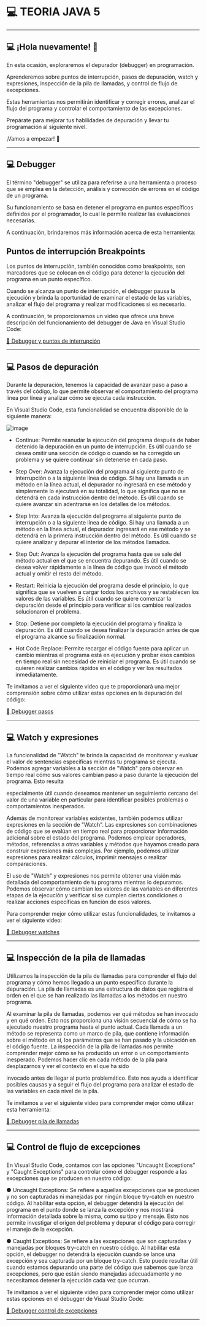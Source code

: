 # :computer: TEORIA JAVA 5

---

## :computer: ¡Hola nuevamente! 👋

En esta ocasión, exploraremos el depurador (debugger) en programación.

Aprenderemos sobre puntos de interrupción, pasos de depuración, watch y
expresiones, inspección de la pila de llamadas, y control de flujo de excepciones.

Estas herramientas nos permitirán identificar y corregir errores, analizar el flujo
del programa y controlar el comportamiento de las excepciones.

Prepárate para mejorar tus habilidades de depuración y llevar tu programación
al siguiente nivel.

¡Vamos a empezar! 🚀

---

## :computer: Debugger

El término "debugger" se utiliza para referirse a una herramienta o proceso que
se emplea en la detección, análisis y corrección de errores en el código de un
programa.

Su funcionamiento se basa en detener el programa en puntos específicos
definidos por el programador, lo cual le permite realizar las evaluaciones
necesarias.

A continuación, brindaremos más información acerca de esta herramienta:

## Puntos de interrupción Breakpoints

Los puntos de interrupción, también conocidos como breakpoints, son
marcadores que se colocan en el código para detener la ejecución del
programa en un punto específico.

Cuando se alcanza un punto de interrupción, el debugger pausa la ejecución y
brinda la oportunidad de examinar el estado de las variables, analizar el flujo del
programa y realizar modificaciones si es necesario.

A continuación, te proporcionamos un video que ofrece una breve descripción
del funcionamiento del debugger de Java en Visual Studio Code:

[🎥 Debugger y puntos de interrupción](https://www.youtube.com/watch?v=ZvE1VLGJEK0)



---

## :computer: Pasos de depuración

Durante la depuración, tenemos la capacidad de avanzar paso a paso a través
del código, lo que permite observar el comportamiento del programa línea por
línea y analizar cómo se ejecuta cada instrucción.

En Visual Studio Code, esta funcionalidad se encuentra disponible de la siguiente
manera:



![image](https://github.com/eugenia1984/QA/assets/72580574/d2c9d552-c1d4-4a8d-8a2b-34fed1095fa2)

- Continue: Permite reanudar la ejecución del programa después de haber
detenido la depuración en un punto de interrupción. Es útil cuando se
desea omitir una sección de código o cuando se ha corregido un
problema y se quiere continuar sin detenerse en cada paso.

- Step Over: Avanza la ejecución del programa al siguiente punto de
interrupción o a la siguiente línea de código. Si hay una llamada a un
método en la línea actual, el depurador no ingresará en ese método y
simplemente lo ejecutará en su totalidad, lo que significa que no se detendrá en cada instrucción dentro del método. Es útil cuando se quiere
avanzar sin adentrarse en los detalles de los métodos.

- Step Into: Avanza la ejecución del programa al siguiente punto de
interrupción o a la siguiente línea de código. Si hay una llamada a un
método en la línea actual, el depurador ingresará en ese método y se
detendrá en la primera instrucción dentro del método. Es útil cuando se
quiere analizar y depurar el interior de los métodos llamados.

- Step Out: Avanza la ejecución del programa hasta que se sale del método
actual en el que se encuentra depurando. Es útil cuando se desea volver
rápidamente a la línea de código que invocó el método actual y omitir el
resto del método.

- Restart: Reinicia la ejecución del programa desde el principio, lo que
significa que se vuelven a cargar todos los archivos y se restablecen los
valores de las variables. Es útil cuando se quiere comenzar la depuración
desde el principio para verificar si los cambios realizados solucionaron el
problema.

- Stop: Detiene por completo la ejecución del programa y finaliza la
depuración. Es útil cuando se desea finalizar la depuración antes de que el
programa alcance su finalización normal.

- Hot Code Replace: Permite recargar el código fuente para aplicar un
cambio mientras el programa está en ejecución y probar esos cambios en
tiempo real sin necesidad de reiniciar el programa. Es útil cuando se
quieren realizar cambios rápidos en el código y ver los resultados
inmediatamente.


Te invitamos a ver el siguiente video que te proporcionará una mejor
comprensión sobre cómo utilizar estas opciones en la depuración del código:

[🎥 Debugger pasos](https://www.youtube.com/watch?v=_W5izWugmkA)

---

## :computer: Watch y expresiones

La funcionalidad de "Watch" te brinda la capacidad de monitorear y evaluar el
valor de sentencias específicas mientras tu programa se ejecuta. Podemos
agregar variables a la sección de "Watch" para observar en tiempo real cómo sus
valores cambian paso a paso durante la ejecución del programa. Esto resulta

especialmente útil cuando deseamos mantener un seguimiento cercano del
valor de una variable en particular para identificar posibles problemas o
comportamientos inesperados.

Además de monitorear variables existentes, también podemos utilizar
expresiones en la sección de "Watch". Las expresiones son combinaciones de
código que se evalúan en tiempo real para proporcionar información adicional
sobre el estado del programa. Podemos emplear operadores, métodos,
referencias a otras variables y métodos que hayamos creado para construir
expresiones más complejas. Por ejemplo, podemos utilizar expresiones para
realizar cálculos, imprimir mensajes o realizar comparaciones.

El uso de "Watch" y expresiones nos permite obtener una visión más detallada
del comportamiento de tu programa mientras lo depuramos. Podemos
observar cómo cambian los valores de las variables en diferentes etapas de la
ejecución y verificar si se cumplen ciertas condiciones o realizar acciones
específicas en función de esos valores.

Para comprender mejor cómo utilizar estas funcionalidades, te invitamos a ver el
siguiente video:

[🎥 Debugger watches](https://www.youtube.com/watch?v=6mdgXhNltTU)

---

## :computer: Inspección de la pila de llamadas

Utilizamos la inspección de la pila de llamadas para comprender el flujo del
programa y cómo hemos llegado a un punto específico durante la depuración.
La pila de llamadas es una estructura de datos que registra el orden en el que se
han realizado las llamadas a los métodos en nuestro programa.

Al examinar la pila de llamadas, podemos ver qué métodos se han invocado y
en qué orden. Esto nos proporciona una visión secuencial de cómo se ha
ejecutado nuestro programa hasta el punto actual. Cada llamada a un método
se representa como un marco de pila, que contiene información sobre el método
en sí, los parámetros que se han pasado y la ubicación en el código fuente.
La inspección de la pila de llamadas nos permite comprender mejor cómo se ha
producido un error o un comportamiento inesperado. Podemos hacer clic en
cada método de la pila para desplazarnos y ver el contexto en el que ha sido

invocado antes de llegar al punto problemático. Esto nos ayuda a identificar
posibles causas y a seguir el flujo del programa para analizar el estado de las
variables en cada nivel de la pila.

Te invitamos a ver el siguiente video para comprender mejor cómo utilizar esta
herramienta:

[🎥 Debugger pila de llamadas](https://www.youtube.com/watch?v=16YLkq4RX88)

---


## :computer: Control de flujo de excepciones

En Visual Studio Code, contamos con las opciones "Uncaught Exceptions" y
"Caught Exceptions" para controlar cómo el debugger responde a las
excepciones que se producen en nuestro código:

● Uncaught Exceptions: Se refiere a aquellas excepciones que se producen
y no son capturadas ni manejadas por ningún bloque try-catch en
nuestro código. Al habilitar esta opción, el debugger detendrá la ejecución
del programa en el punto donde se lanza la excepción y nos mostrará
información detallada sobre la misma, como su tipo y mensaje. Esto nos
permite investigar el origen del problema y depurar el código para corregir
el manejo de la excepción.

● Caught Exceptions: Se refiere a las excepciones que son capturadas y
manejadas por bloques try-catch en nuestro código. Al habilitar esta
opción, el debugger no detendrá la ejecución cuando se lance una
excepción y sea capturada por un bloque try-catch. Esto puede resultar
útil cuando estamos depurando una parte del código que sabemos que
lanza excepciones, pero que están siendo manejadas adecuadamente y
no necesitamos detener la ejecución cada vez que ocurran.

Te invitamos a ver el siguiente video para comprender mejor cómo utilizar estas
opciones en el debugger de Visual Studio Code:

[🎥 Debugger control de excepciones](https://www.youtube.com/watch?v=aftNMUq2tic)


---
